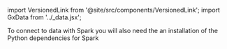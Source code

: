 import VersionedLink from '@site/src/components/VersionedLink';
import GxData from '../_data.jsx';

<span>To connect to data with Spark you will also need the <VersionedLink to='/core/set_up_a_gx_environment/install_additional_dependencies?dependencies=sql'>an installation of the Python dependencies for Spark</VersionedLink></span>
